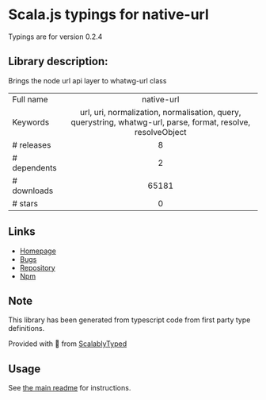 
# Scala.js typings for native-url

Typings are for version 0.2.4

## Library description:
Brings the node url api layer to whatwg-url class

|                    |                 |
| ------------------ | :-------------: |
| Full name          | native-url |
| Keywords           | url, uri, normalization, normalisation, query, querystring, whatwg-url, parse, format, resolve, resolveObject |
| # releases         | 8 |
| # dependents       | 2 |
| # downloads        | 65181 |
| # stars            | 0 |

## Links
- [Homepage](https://github.com/GoogleChromeLabs/native-url#readme)
- [Bugs](https://github.com/GoogleChromeLabs/native-url/issues)
- [Repository](https://github.com/GoogleChromeLabs/native-url)
- [Npm](https://www.npmjs.com/package/native-url)
    


## Note
This library has been generated from typescript code from first party type definitions.

Provided with :purple_heart: from [ScalablyTyped](https://github.com/oyvindberg/ScalablyTyped)

## Usage
See [the main readme](../../readme.md) for instructions.


